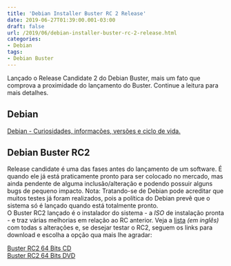 ```yaml
---
title: 'Debian Installer Buster RC 2 Release'
date: 2019-06-27T01:39:00.001-03:00
draft: false
url: /2019/06/debian-installer-buster-rc-2-release.html
categories: 
- Debian
tags: 
- Debian Buster
---
```


Lançado o Release Candidate 2 do Debian Buster, mais um fato que comprova a proximidade do lançamento do Buster. Continue a leitura para mais detalhes.

<!--more-->

## Debian

[Debian - Curiosidades, informações, versões e ciclo de vida.](https://info.wsouza.com.br/2019/07/debian-curiosidades-informacoes-suas-versoes-e-ciclo-de-vida.html)  
  

## Debian Buster RC2

Release candidate é uma das fases antes do lançamento de um software. É quando ele já está praticamente pronto para ser colocado no mercado, mas ainda pendente de alguma inclusão/alteração e podendo possuir alguns bugs de pequeno impacto. Nota: Tratando-se de Debian pode acreditar que muitos testes já foram realizados, pois a política do Debian prevê que o sistema só é lançado quando está totalmente pronto.  
O Buster RC2 lançado é o instalador do sistema - a _ISO_ de instalação pronta - e traz várias melhorias em relação ao RC anterior. Veja a [lista](https://lists.debian.org/debian-devel-announce/2019/06/msg00005.html) _(em inglês)_ com todas s alterações e, se desejar testar o RC2, seguem os links para download e escolha a opção qua mais lhe agradar:  
  
[Buster RC2 64 Bits CD](https://cdimage.debian.org/mirror/cdimage/buster_di_rc2/arm64/iso-cd/debian-buster-DI-rc2-arm64-xfce-CD-1.iso)  
[Buster RC2 64 Bits DVD](https://cdimage.debian.org/mirror/cdimage/buster_di_rc2/amd64/iso-dvd/debian-buster-DI-rc2-amd64-DVD-1.iso)
